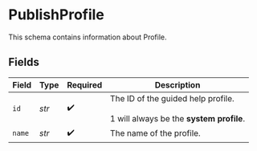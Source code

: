 # PublishProfile

This schema contains information about Profile.


## Fields

| Field                                                                            | Type                                                                             | Required                                                                         | Description                                                                      |
| -------------------------------------------------------------------------------- | -------------------------------------------------------------------------------- | -------------------------------------------------------------------------------- | -------------------------------------------------------------------------------- |
| `id`                                                                             | *str*                                                                            | :heavy_check_mark:                                                               | The ID of the guided help profile.<br><br/>1 will always be the **system profile**.<br/> |
| `name`                                                                           | *str*                                                                            | :heavy_check_mark:                                                               | The name of the profile.                                                         |